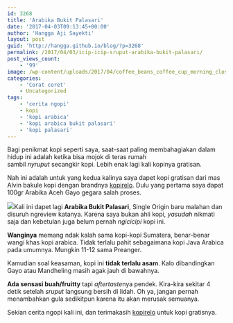 ```yaml
---
id: 3268
title: 'Arabika Bukit Palasari'
date: '2017-04-03T09:13:45+00:00'
author: 'Hangga Aji Sayekti'
layout: post
guid: 'http://hangga.github.io/blog/?p=3268'
permalink: /2017/04/03/icip-icip-sruput-arabika-bukit-palasari/
post_views_count:
    - '99'
image: /wp-content/uploads/2017/04/coffee_beans_coffee_cup_morning_close-up_84946_1920x1080.jpg
categories:
    - 'Corat coret'
    - Uncategorized
tags:
    - 'cerita ngopi'
    - kopi
    - 'kopi arabica'
    - 'kopi arabica bukit palasari'
    - 'kopi palasari'
---
```


Bagi penikmat kopi seperti saya, saat-saat paling membahagiakan dalam hidup ini adalah ketika bisa mojok di teras rumah  
sambil *nyruput* secangkir kopi. Lebih enak lagi kali kopinya gratisan.

Nah ini adalah untuk yang kedua kalinya saya dapet kopi gratisan dari mas Alvin bakule kopi dengan brandnya [kopirelo](http://kopirelocoffee.com/). Dulu yang pertama saya dapat 100gr Arabika Aceh Gayo gegara salah proses.

![](http://hangga.github.io/blog1/wp-content/uploads/2017/04/IMG_20170328_170631_HDR.jpg)Kali ini dapet lagi **Arabika Bukit Palasari**, Single Origin baru malahan dan disuruh ngreview katanya. Karena saya bukan ahli kopi, *yasudah* nikmati saja dan kebetulan juga belum pernah *ngicicipi* kopi ini.

**Wanginya** memang ndak kalah sama kopi-kopi Sumatera, benar-benar wangi khas kopi arabica. Tidak terlalu pahit sebagaimana kopi Java Arabica pada umumnya. Mungkin 11-12 sama Preanger.

Kamudian soal keasaman, kopi ini **tidak terlalu asam**. Kalo dibandingkan Gayo atau Mandheling masih agak jauh di bawahnya.

**Ada sensasi buah/fruitty** tapi *aftertaste*nya pendek. Kira-kira sekitar 4 detik setelah *sruput* langsung bersih di lidah. Oh ya, jangan pernah menambahkan gula sedikitpun karena itu akan merusak semuanya.

Sekian cerita ngopi kali ini, dan terimakasih [kopirelo](http://kopirelocoffee.com/) untuk kopi gratisnya.